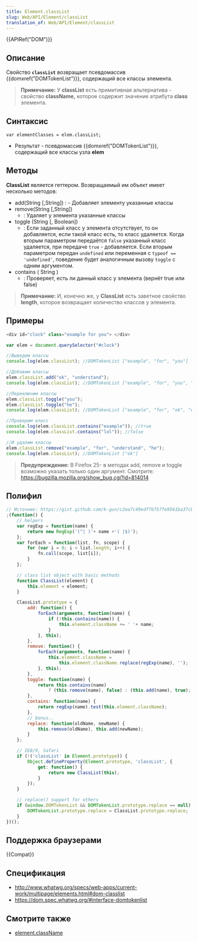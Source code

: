 ```yaml
---
title: Element.classList
slug: Web/API/Element/classList
translation_of: Web/API/Element/classList
---
```


{{APIRef("DOM")}}

## Описание

Свойство **`classList`** возвращает псевдомассив {{domxref("DOMTokenList")}}, содержащий все классы элемента.

> **Примечание:** У **classList** есть примитивная альтернатива - свойство **className,** которое содержит значение атрибута **class** элемента.

## Синтаксис

```
var elementClasses = elem.classList;
```

- Результат - псевдомассив {{domxref("DOMTokenList")}}, содержащий все классы узла **elem**

## Методы

**ClassList** является геттером. Возвращаемый им объект имеет несколько методов:

- add(String \[,String])
  : - Добавляет элементу указанные классы
- remove(String \[,String])
  - : Удаляет у элемента указанные классы
- toggle (String \[, Boolean])
  - : Если заданный класс у элемента отсутствует, то он добавляется, если такой класс есть, то класс удаляется. Когда вторым параметром передаётся `false` указанный класс удаляется, при передаче `true` - добавляется. Если вторым параметром передан `undefined` или переменная с `typeof == 'undefined'`, поведение будет аналогичным вызову `toggle` с одним аргументом.
- contains ( String )
  - : Проверяет, есть ли данный класс у элемента (вернёт true или false)

> **Примечание:** И, конечно же, у **ClassList** есть заветное свойство **length**, которое возвращает количество классов у элемента.

## Примеры

```js
<div id="clock" class="example for you"> </div>
```

```js
var elem = document.querySelector("#clock")

//Выведем классы
console.log(elem.classList); //DOMTokenList ["example", "for", "you"]

//Добавим классы
elem.classList.add("ok", "understand");
console.log(elem.classList); //DOMTokenList ["example", "for", "you", "ok", "understand"]

//Переключим классы
elem.classList.toggle("you");
elem.classList.toggle("he");
console.log(elem.classList); //DOMTokenList ["example", "for", "ok", "understand", "he"]

//Проверим класс
console.log(elem.classList.contains("example")); //true
console.log(elem.classList.contains("lol")); //false

//И удалим классы
elem.classList.remove("example", "for", "understand", "he");
console.log(elem.classList); //DOMTokenList ["ok"]
```

> **Предупреждение:** В Firefox 25- в методах add, remove и toggle возможно указать только один аргумент. Смотрите: <https://bugzilla.mozilla.org/show_bug.cgi?id=814014>

## Полифил

```js
// Источник: https://gist.github.com/k-gun/c2ea7c49edf7b757fe9561ba37cb19ca
;(function() {
    // helpers
    var regExp = function(name) {
        return new RegExp('(^| )'+ name +'( |$)');
    };
    var forEach = function(list, fn, scope) {
        for (var i = 0; i < list.length; i++) {
            fn.call(scope, list[i]);
        }
    };

    // class list object with basic methods
    function ClassList(element) {
        this.element = element;
    }

    ClassList.prototype = {
        add: function() {
            forEach(arguments, function(name) {
                if (!this.contains(name)) {
                    this.element.className += ' '+ name;
                }
            }, this);
        },
        remove: function() {
            forEach(arguments, function(name) {
                this.element.className =
                    this.element.className.replace(regExp(name), '');
            }, this);
        },
        toggle: function(name) {
            return this.contains(name)
                ? (this.remove(name), false) : (this.add(name), true);
        },
        contains: function(name) {
            return regExp(name).test(this.element.className);
        },
        // bonus..
        replace: function(oldName, newName) {
            this.remove(oldName), this.add(newName);
        }
    };

    // IE8/9, Safari
    if (!('classList' in Element.prototype)) {
        Object.defineProperty(Element.prototype, 'classList', {
            get: function() {
                return new ClassList(this);
            }
        });
    }

    // replace() support for others
    if (window.DOMTokenList && DOMTokenList.prototype.replace == null) {
        DOMTokenList.prototype.replace = ClassList.prototype.replace;
    }
})();
```

## Поддержка браузерами

{{Compat}}

## Спецификация

- <http://www.whatwg.org/specs/web-apps/current-work/multipage/elements.html#dom-classlist>
- <https://dom.spec.whatwg.org/#interface-domtokenlist>

## Смотрите также

- [element.className](/ru/docs/DOM/element.className)
